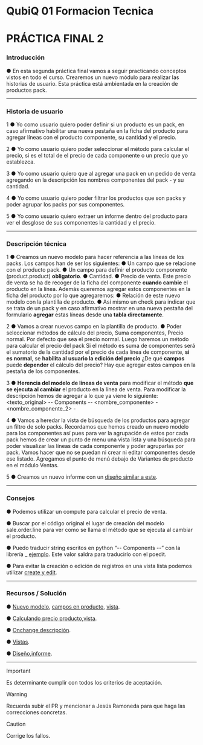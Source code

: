 # QubiQ 01 Formacion Tecnica

# PRÁCTICA FINAL 2

### Introducción

● En esta segunda práctica final vamos a seguir practicando conceptos vistos en todo el curso. Crearemos un nuevo módulo para realizar las historias de usuario. Esta práctica está ambientada en la creación de productos pack.

------------------------------------------------------------------------------------------------------------------

### Historia de usuario

1 ● Yo como usuario quiero poder definir si un producto es un pack, en caso afirmativo habilitar una nueva pestaña en la ficha del producto para agregar líneas con el producto componente, su cantidad y el precio.

2 ● Yo como usuario quiero poder seleccionar el método para calcular el precio, si es el total de el precio de cada componente o un precio que yo establezca.

3 ● Yo como usuario quiero que al agregar una pack en un pedido de venta agregando en la descripción los nombres componentes del pack - y su cantidad.

4 ● Yo como usuario quiero poder filtrar los productos que son packs y poder agrupar los packs por sus componentes.

5 ● Yo como usuario quiero extraer un informe dentro del producto para ver el desglose de sus componentes la cantidad y el precio.

------------------------------------------------------------------------------------------------------------------

### Descripción técnica

1 ● Creamos un nuevo modelo para hacer referencia a las líneas de los packs. Los campos han de ser los siguientes:
    ● Un campo que se relacione con el producto pack.
    ● Un campo para definir el producto componente (product.product) **obligatorio**.
    ● Cantidad.
    ● Precio de venta.
Este precio de venta se ha de recoger de la ficha del componente **cuando cambie** el producto en la línea.
Además queremos agregar estos componentes en la ficha del producto por lo que agregaremos:
    ● Relación de este nuevo modelo con la plantilla de producto.
    ● Así mismo un check para indicar que se trata de un pack y en caso afirmativo mostrar en una nueva pestaña del formulario **agregar** estas líneas desde una **tabla directamente**.

2 ● Vamos a crear nuevos campo en la plantilla de producto.
    ● Poder seleccionar métodos de cálculo del precio, Suma componentes, Precio normal. Por defecto que sea el precio normal.
Luego haremos un método para calcular el precio del pack Si el método es suma de componentes será el sumatorio de la cantidad por el precio de cada línea de componente, **si es normal**, se **habilita al usuario la edición del precio** ¿De qué **campos** puede **depender** el cálculo del precio?
Hay que agregar estos campos en la pestaña de los componentes.

3 ● **Herencia del modelo de líneas de venta** para modificar el método **que se ejecuta al cambiar** el producto en la línea de venta.
Para modificar la descripción hemos de agregar a lo que ya viene lo siguiente:
    <texto_original>
    -- Components --
    <nombre_componente> - <cantidad>
    <nombre_componente_2> - <cantidad>

4 ● Vamos a heredar la vista de búsqueda de los productos para agregar un filtro de solo packs. Recordamos que hemos creado un nuevo modelo para los componentes así pues para ver la agrupación de estos por cada pack hemos de crear un punto de menu una vista lista y una búsqueda para poder visualizar las líneas de cada componente y poder agruparlas por pack. Vamos hacer que no se puedan ni crear ni editar componentes desde ese listado.
Agregamos el punto de menú debajo de Variantes de producto en el módulo Ventas.

5 ● Creamos un nuevo informe con un [diseño similar a este](https://drive.google.com/file/d/17oyYtPVPsBHnU3qa_79XglwF7FB_b0WG/view).

------------------------------------------------------------------------------------------------------------------

### Consejos

● Podemos utilizar un compute para calcular el precio de venta.

● Buscar por el código original el lugar de creación del modelo sale.order.line para ver como se llama el método que se ejecuta al cambiar el producto.

● Puedo traducir string escritos en python “-- Components --” con la librería _ [ejemplo](https://github.com/odoo/odoo/blob/f882512fea32784944ecccdd921c96576869b2e6/addons/account/wizard/account_move_reversal.py#L115). Este valor saldra para traducirlo con el poedit.

● Para evitar la creación o edición de registros en una vista lista podemos utilizar [create y edit](https://github.com/odoo/odoo/blob/96564dd64bdbd426ae87444fd75a822074a37fc0/addons/account/views/account_move_views.xml#L140).

------------------------------------------------------------------------------------------------------------------

### Recursos / Solución

● [Nuevo modelo](https://github.com/QubiQ/sistema-doq/blob/master/practica_final_2/models/product_pack_line.py#L6), [campos en producto](https://github.com/QubiQ/sistema-doq/blob/4de257c1348b32afc309593936b6a58ee40ae4bd/practica_final_2/models/product_template.py#L7), [vista](https://github.com/QubiQ/sistema-doq/blob/4de257c1348b32afc309593936b6a58ee40ae4bd/practica_final_2/views/product_template.xml#L11).

● [Calculando precio producto](https://github.com/QubiQ/sistema-doq/blob/4de257c1348b32afc309593936b6a58ee40ae4bd/practica_final_2/models/product_template.py#L27),[vista](https://github.com/QubiQ/sistema-doq/blob/4de257c1348b32afc309593936b6a58ee40ae4bd/practica_final_2/views/product_template.xml#L19).

● [Onchange descripción](https://github.com/QubiQ/sistema-doq/blob/4de257c1348b32afc309593936b6a58ee40ae4bd/practica_final_2/models/sale_order.py#L8).

● [Vistas](https://github.com/QubiQ/sistema-doq/blob/4de257c1348b32afc309593936b6a58ee40ae4bd/practica_final_2/views/product_pack_line.xml#L6).

● [Diseño](https://github.com/QubiQ/sistema-doq/blob/4de257c1348b32afc309593936b6a58ee40ae4bd/practica_final_2/views/report_product_template.xml#L4),[informe](https://github.com/QubiQ/sistema-doq/blob/4de257c1348b32afc309593936b6a58ee40ae4bd/practica_final_2/views/reports.xml#L5).

------------------------------------------------------------------------------------------------------------------

> [!IMPORTANT]
> Es determinante cumplir con todos los criterios de aceptación.

> [!WARNING]
> Recuerda subir el PR y mencionar a Jesús Ramoneda para que haga las correcciones concretas.

> [!CAUTION]
> Corrige los fallos.
